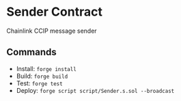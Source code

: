 # Sender Contract
Chainlink CCIP message sender

## Commands
- Install: `forge install`
- Build: `forge build`
- Test: `forge test`
- Deploy: `forge script script/Sender.s.sol --broadcast`